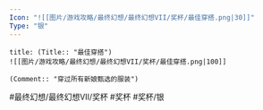```yaml
---
Icon: "![[图片/游戏攻略/最终幻想/最终幻想VII/奖杯/最佳穿搭.png|30]]"
Type: "银"
---
```

```ad-common-silver-trophy
title: (Title:: "最佳穿搭")
![[图片/游戏攻略/最终幻想/最终幻想VII/奖杯/最佳穿搭.png|100]]

(Comment:: "穿过所有新娘甄选的服装")
```

#最终幻想/最终幻想VII/奖杯 #奖杯 #奖杯/银
